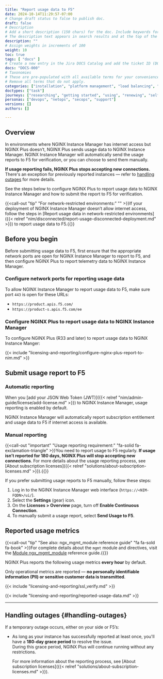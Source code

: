 ```yaml
---
title: "Report usage data to F5"
date: 2024-10-14T11:29:57-07:00
# Change draft status to false to publish doc.
draft: false
# Description
# Add a short description (150 chars) for the doc. Include keywords for SEO. 
# The description text appears in search results and at the top of the doc.
description: ""
# Assign weights in increments of 100
weight: 10
toc: true
tags: [ "docs" ]
# Create a new entry in the Jira DOCS Catalog and add the ticket ID (DOCS-<number>) below
docs: "DOCS-000"
# Taxonomies
# These are pre-populated with all available terms for your convenience.
# Remove all terms that do not apply.
categories: ["installation", "platform management", "load balancing", "api management", "service mesh", "security", "analytics"]
doctypes: ["task"]
journeys: ["researching", "getting started", "using", "renewing", "self service"]
personas: ["devops", "netops", "secops", "support"]
versions: []
authors: []

---
```


## Overview

In environments where NGINX Instance Manager has internet access but NGINX Plus doesn’t, NGINX Plus sends usage data to NGINX Instance Manager. NGINX Instance Manager will automatically send the usage reports to F5 for verification, or you can choose to send them manually.

**If usage reporting fails, NGINX Plus stops accepting new connections.** There's an exception for previously reported instances — refer to [handling outages](#handling-outages) for more details.

See the steps below to configure NGINX Plus to report usage data to NGINX Instance Manager and how to submit the report to F5 for verification.

{{<call-out "tip" "For network-restricted environments:" "" >}}If your deployment of NGINX Instance Manager doesn’t allow internet access, follow the steps in [Report usage data in network-restricted environments]({{< relref "nim/disconnected/report-usage-disconnected-deployment.md" >}}) to report usage data to F5.{{</call-out>}}

## Before you begin

Before submitting usage data to F5, first ensure that the appropriate network ports are open for NGINX Instance Manager to report to F5, and then configure NGINX Plus to report telemetry data to NGINX Instance Manager.

### Configure network ports for reporting usage data

To allow NGINX Instance Manager to report usage data to F5, make sure port `443` is open for these URLs:

- `https://product.apis.f5.com/`
- `https://product-s.apis.f5.com/ee`

### Configure NGINX Plus to report usage data to NGINX Instance Manager

To configure NGINX Plus (R33 and later) to report usage data to NGINX Instance Manger:

{{< include "licensing-and-reporting/configure-nginx-plus-report-to-nim.md" >}}

## Submit usage report to F5

### Automatic reporting

When you [add your JSON Web Token (JWT)]({{< relref "nim/admin-guide/license/add-license.md" >}}) to NGINX Instance Manager, usage reporting is enabled by default.

NGINX Instance Manager will automatically report subscription entitlement and usage data to F5 if internet access is available.

### Manual reporting

{{<call-out "important" "Usage reporting requirement:" "fa-solid fa-exclamation-triangle" >}}You need to report usage to F5 regularly. **If usage isn’t reported for 180 days, NGINX Plus will stop accepting new connections**. For more details about the usage reporting process, see [About subscription licenses]({{< relref "solutions/about-subscription-licenses.md" >}}).{{</call-out>}}

If you prefer submitting usage reports to F5 manually, follow these steps:

1. Log in to the NGINX Instance Manager web interface (`https://<NIM-FQDN>/ui/`).
2. Select the **Settings** (gear) icon.
3. On the **Licenses > Overview** page, turn off **Enable Continuous Connection**.
4. To manually submit a usage report, select **Send Usage to F5**.


## Reported usage metrics

{{<call-out "tip" "See also: ngx_mgmt_module reference guide" "fa fa-sold fa-book" >}}For complete details about the `mgmt` module and directives, visit the [Module ngx_mgmt_module](https://nginx.org/en/docs/ngx_mgmt_module.html) reference guide.{{</call-out>}}

NGINX Plus reports the following usage metrics **every hour** by default.

Only operational metrics are reported — **no personally identifiable information (PII) or sensitive customer data is transmitted**.

{{< include "licensing-and-reporting/ssl_verify.md" >}}

{{< include "licensing-and-reporting/reported-usage-data.md" >}}

---

## Handling outages {#handling-outages}

If a temporary outage occurs, either on your side or F5’s:

- As long as your instance has successfully reported at least once, you'll have a **180-day grace period** to resolve the issue.  
  During this grace period, NGINX Plus will continue running without any restrictions. 
  
  For more information about the reporting process, see [About subscription licenses]({{< relref "solutions/about-subscription-licenses.md" >}}).